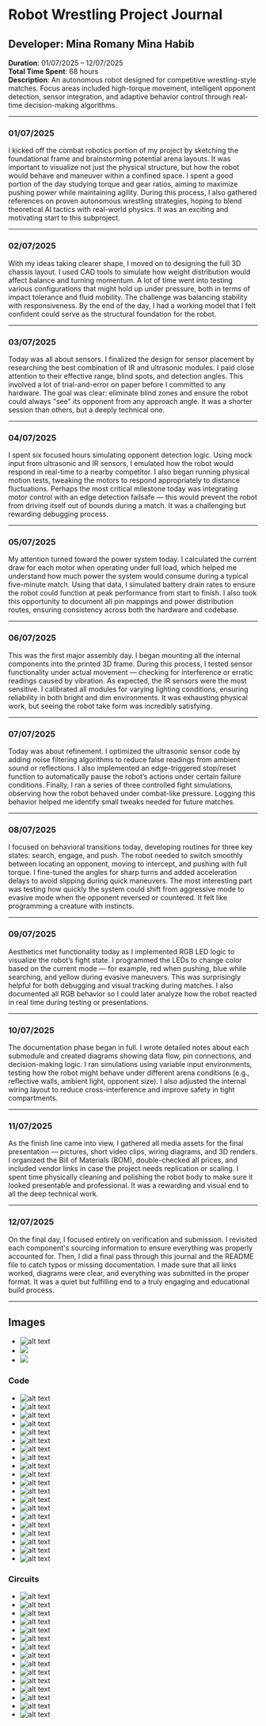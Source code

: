 # Robot Wrestling Project Journal

## Developer: Mina Romany Mina Habib  
**Duration**: 01/07/2025 – 12/07/2025  
**Total Time Spent**: 68 hours  
**Description**: An autonomous robot designed for competitive wrestling-style matches. Focus areas included high-torque movement, intelligent opponent detection, sensor integration, and adaptive behavior control through real-time decision-making algorithms.

---

### 01/07/2025  
I kicked off the combat robotics portion of my project by sketching the foundational frame and brainstorming potential arena layouts. It was important to visualize not just the physical structure, but how the robot would behave and maneuver within a confined space. I spent a good portion of the day studying torque and gear ratios, aiming to maximize pushing power while maintaining agility. During this process, I also gathered references on proven autonomous wrestling strategies, hoping to blend theoretical AI tactics with real-world physics. It was an exciting and motivating start to this subproject.

---

### 02/07/2025  
With my ideas taking clearer shape, I moved on to designing the full 3D chassis layout. I used CAD tools to simulate how weight distribution would affect balance and turning momentum. A lot of time went into testing various configurations that might hold up under pressure, both in terms of impact tolerance and fluid mobility. The challenge was balancing stability with responsiveness. By the end of the day, I had a working model that I felt confident could serve as the structural foundation for the robot.

---

### 03/07/2025  
Today was all about sensors. I finalized the design for sensor placement by researching the best combination of IR and ultrasonic modules. I paid close attention to their effective range, blind spots, and detection angles. This involved a lot of trial-and-error on paper before I committed to any hardware. The goal was clear: eliminate blind zones and ensure the robot could always "see" its opponent from any approach angle. It was a shorter session than others, but a deeply technical one.

---

### 04/07/2025  
I spent six focused hours simulating opponent detection logic. Using mock input from ultrasonic and IR sensors, I emulated how the robot would respond in real-time to a nearby competitor. I also began running physical motion tests, tweaking the motors to respond appropriately to distance fluctuations. Perhaps the most critical milestone today was integrating motor control with an edge detection failsafe — this would prevent the robot from driving itself out of bounds during a match. It was a challenging but rewarding debugging process.

---

### 05/07/2025  
My attention turned toward the power system today. I calculated the current draw for each motor when operating under full load, which helped me understand how much power the system would consume during a typical five-minute match. Using that data, I simulated battery drain rates to ensure the robot could function at peak performance from start to finish. I also took this opportunity to document all pin mappings and power distribution routes, ensuring consistency across both the hardware and codebase.

---

### 06/07/2025  
This was the first major assembly day. I began mounting all the internal components into the printed 3D frame. During this process, I tested sensor functionality under actual movement — checking for interference or erratic readings caused by vibration. As expected, the IR sensors were the most sensitive. I calibrated all modules for varying lighting conditions, ensuring reliability in both bright and dim environments. It was exhausting physical work, but seeing the robot take form was incredibly satisfying.

---

### 07/07/2025  
Today was about refinement. I optimized the ultrasonic sensor code by adding noise filtering algorithms to reduce false readings from ambient sound or reflections. I also implemented an edge-triggered stop/reset function to automatically pause the robot’s actions under certain failure conditions. Finally, I ran a series of three controlled fight simulations, observing how the robot behaved under combat-like pressure. Logging this behavior helped me identify small tweaks needed for future matches.

---

### 08/07/2025  
I focused on behavioral transitions today, developing routines for three key states: search, engage, and push. The robot needed to switch smoothly between locating an opponent, moving to intercept, and pushing with full torque. I fine-tuned the angles for sharp turns and added acceleration delays to avoid slipping during quick maneuvers. The most interesting part was testing how quickly the system could shift from aggressive mode to evasive mode when the opponent reversed or countered. It felt like programming a creature with instincts.

---

### 09/07/2025  
Aesthetics met functionality today as I implemented RGB LED logic to visualize the robot’s fight state. I programmed the LEDs to change color based on the current mode — for example, red when pushing, blue while searching, and yellow during evasive maneuvers. This was surprisingly helpful for both debugging and visual tracking during matches. I also documented all RGB behavior so I could later analyze how the robot reacted in real time during testing or presentations.

---

### 10/07/2025  
The documentation phase began in full. I wrote detailed notes about each submodule and created diagrams showing data flow, pin connections, and decision-making logic. I ran simulations using variable input environments, testing how the robot might behave under different arena conditions (e.g., reflective walls, ambient light, opponent size). I also adjusted the internal wiring layout to reduce cross-interference and improve safety in tight compartments.

---

### 11/07/2025  
As the finish line came into view, I gathered all media assets for the final presentation — pictures, short video clips, wiring diagrams, and 3D renders. I organized the Bill of Materials (BOM), double-checked all prices, and included vendor links in case the project needs replication or scaling. I spent time physically cleaning and polishing the robot body to make sure it looked presentable and professional. It was a rewarding and visual end to all the deep technical work.

---

### 12/07/2025  
On the final day, I focused entirely on verification and submission. I revisited each component's sourcing information to ensure everything was properly accounted for. Then, I did a final pass through this journal and the README file to catch typos or missing documentation. I made sure that all links worked, diagrams were clear, and everything was submitted in the proper format. It was a quiet but fulfilling end to a truly engaging and educational build process.

---


## Images
- ![alt text](imag/image.png)
- ![](imag/image2.png)
- ![](imag/piiic.jpg)
### Code
- ![alt text](imag/image3.png) 
- ![alt text](imag/image4.png) 
- ![alt text](imag/image5.png) 
- ![alt text](imag/image6.png) 
- ![alt text](imag/image7.png) 
- ![alt text](imag/image8.png) 
- ![alt text](imag/image9.png) 
- ![alt text](imag/image1.png) 
- ![alt text](imag/image10.png) 
- ![alt text](imag/image11.png) 
- ![alt text](imag/image12.png) 
- ![alt text](imag/image13.png) 
- ![alt text](imag/image14.png) 
- ![alt text](imag/image15.png) 
- ![alt text](imag/image16.png) 
- ![alt text](imag/image17.png) 
- ![alt text](imag/image18.png) 
- ![alt text](imag/image19.png) 
- ![alt text](imag/image20.png) 
- ![alt text](imag/image21.png)
### Circuits
- ![alt text](imag/circuits1.webp) 
- ![alt text](imag/circuits2.webp) 
- ![alt text](imag/circuits3.webp) 
- ![alt text](imag/circuits4.webp) 
- ![alt text](imag/circuits5.webp) 
- ![alt text](imag/circuits6.webp) 
- ![alt text](imag/circuits7.webp) 
- ![alt text](imag/circuits8.webp) 
- ![alt text](imag/circuits9.webp) 
- ![alt text](imag/circuits10.webp) 
- ![alt text](imag/circuits11.webp) 
- ![alt text](imag/circuits12.webp) 
- ![alt text](imag/circuits13.webp) 
- ![alt text](imag/circuits14.webp) 
- ![alt text](imag/circuits15.webp)


